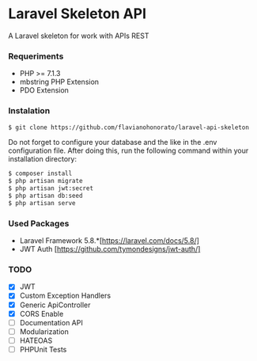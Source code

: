 # Laravel Skeleton API

A Laravel skeleton for work with APIs REST

### Requeriments

- PHP >= 7.1.3
- mbstring PHP Extension
- PDO Extension

### Instalation

```sh
$ git clone https://github.com/flavianohonorato/laravel-api-skeleton
```

Do not forget to configure your database and the like in the .env configuration file.
After doing this, run the following command within your installation directory:
```sh
$ composer install
$ php artisan migrate
$ php artisan jwt:secret
$ php artisan db:seed
$ php artisan serve
```

### Used Packages

- Laravel Framework 5.8.*[https://laravel.com/docs/5.8/]
- JWT Auth [https://github.com/tymondesigns/jwt-auth/]

### TODO
 
- [x] JWT
- [x] Custom Exception Handlers
- [x] Generic ApiController
- [x] CORS Enable
- [ ] Documentation API
- [ ] Modularization
- [ ] HATEOAS
- [ ] PHPUnit Tests
